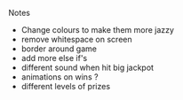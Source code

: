 Notes 
- Change colours to make them more jazzy
- remove whitespace on screen
- border around game
- add more else if's 
- different sound when hit big jackpot
- animations on wins ?
- different levels of prizes